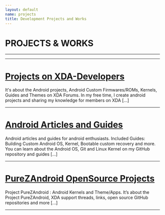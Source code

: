 ```yaml
---
layout: default
name: projects
title: Development Projects and Works
---
```


# PROJECTS & WORKS

----
----

# [Projects on XDA-Developers](projects/xda-threads-collection.md)
It's about the Android projects, Android Custom Firmwares/ROMs, Kernels, Guides and Themes on XDA Forums. In my free time, I create android projects and sharing my knowledge for members on XDA [...]

----

# [Android Articles and Guides](projects/android-articles.md)
Android articles and guides for android enthusiasts. Included Guides: Building Custom Android OS, Kernel, Bootable custom recovery and more. You can learn about the Android OS, Git and Linux Kernel on my GitHub repository and guides [...]

----

# [PureZAndroid OpenSource Projects](projects/purezandroid-projects.md)
Project PureZAndroid : Android Kernels and Theme/Apps. It’s about the Project PureZAndroid, XDA support threads, links, open source GitHub repositories and more [...]

----


